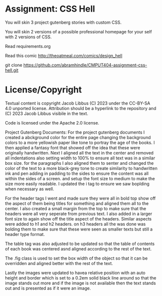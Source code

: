 Assignment: CSS Hell
====================

You will skin 3 project gutenberg stories with custom CSS.

You will skin 2 versions of a possible professional homepage for your
self with 2 versions of CSS.

Read requirements.org

Read this comic http://theoatmeal.com/comics/design_hell

git clone https://github.com/abramhindle/CMPUT404-assignment-css-hell.git

License/Copyright
=================

Textual content is copyright Jacob Libbus (C) 2023 under the CC-BY-SA
4.0 unported license. Attribution should be a hyperlink to the
repository and (C) 2023 Jacob Libbus visibile in the text.

Code is licensed under the Apache 2.0 license.


Project Gutenberg Documents:
For the project gutenberg documents I created a abckground color for the entire page changing the background colors to a more yellowish paper like tone to portray the age of the books. I then applied a fantasy font that showed off the idea that these were originally handwritten. Next I aligned all the text in the center and removed all indentations also setting width to 100% to ensure all text was in a similar box size. for the paragraphs I also aligned them to senter and changed the color of the text to a more black-grey tone to create similarity to handwritten ink and pen adding in padding to the sides to ensure the content was all within the sides of a screen. and setup the font size to medium to make the size more easily readable. I updated the i tag to ensure we saw boplding when necessary as well. 

For the header tags I went and made sure they were all in bold top show off the aspect of them being titles for something and aligned them all to the center. I also created a small margin from the top to make sure that the headers were all very seperate from previous text. I also added in a larger font size to again show off the title aspect of the headers. Similar aspects were added to h1 and h2 headers. on h3 headers all the was done was bolding them to make sure that these were seen as smaller texts but still a header type format.  

The table tag was also adjusted to be updated so that the table of contents of each book was centered asnd aligned according to the rest of the text.

The .fig class is used to set the box width of the object so that it can be overridden and aligned better with the rest of the text.

Lastly the images were updated to havea relative position with an auto height and border which is set to a 0.2em solid black line around so that the image stands out more and if the image is not available then the text stands out and is presented as if it were an image.
